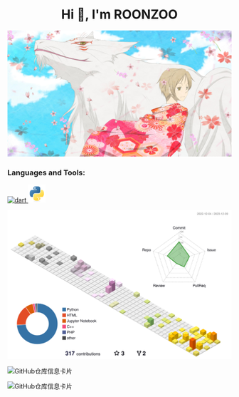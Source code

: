 <!--
**E-sion/E-sion** is a ✨ _special_ ✨ repository because its `README.md` (this file) appears on your GitHub profile.

Here are some ideas to get you started:

- 🔭 I’m currently working on ...
- 🌱 I’m currently learning ...
- 👯 I’m looking to collaborate on ...
- 🤔 I’m looking for help with ...
- 💬 Ask me about ...
- 📫 How to reach me: ...
- 😄 Pronouns: ...
- ⚡ Fun fact: ...
-->
<h1 align="center">Hi 👋, I'm ROONZOO </h1>
<p align='center'><img src="https://github.com/E-sion/E-sion/blob/main/%E5%A4%8F%E7%9B%AE.jpg" alt="TheAbbie"></p>

<h3 align="left">Languages and Tools:</h3>
<p align="left"> <a href="https://dart.dev" target="_blank" rel="noreferrer"> <img src="https://www.vectorlogo.zone/logos/dartlang/dartlang-icon.svg" alt="dart" width="40" height="40"/> </a> <a href="https://www.python.org" target="_blank" rel="noreferrer"> <img src="https://raw.githubusercontent.com/devicons/devicon/master/icons/python/python-original.svg" alt="python" width="40" height="40"/> </a> </p>

![](./profile-3d-contrib/profile-season-animate.svg)


![GitHub仓库信息卡片](https://github-stats.ubrong.com/api/pin/?username=E-sion&repo=NEEDY-SLACK-Haruhi2&theme=gruvbox)

![GitHub仓库信息卡片](https://github-stats.ubrong.com/api/pin/?username=E-sion&repo=NEEDY-GIRL-OVERDOSE&theme=gruvbox)




